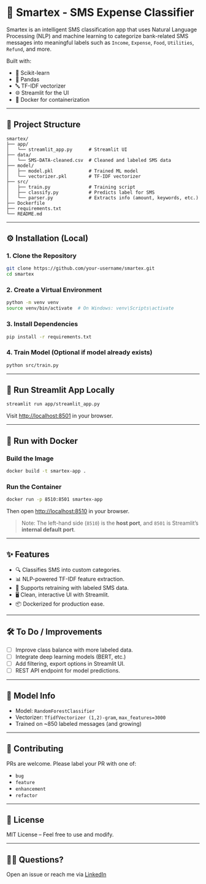 # 💸 Smartex - SMS Expense Classifier

Smartex is an intelligent SMS classification app that uses Natural Language Processing (NLP) and machine learning to categorize bank-related SMS messages into meaningful labels such as `Income`, `Expense`, `Food`, `Utilities`, `Refund`, and more.

Built with:
- 🧠 Scikit-learn
- 🐼 Pandas
- 🔤 TF-IDF vectorizer
- 🌐 Streamlit for the UI
- 🐳 Docker for containerization

---

## 📂 Project Structure

```
smartex/
├── app/
│   └── streamlit_app.py      # Streamlit UI
├── data/
│   └── SMS-DATA-cleaned.csv  # Cleaned and labeled SMS data
├── model/
│   ├── model.pkl             # Trained ML model
│   └── vectorizer.pkl        # TF-IDF vectorizer
├── src/
│   ├── train.py              # Training script
│   ├── classify.py           # Predicts label for SMS
│   └── parser.py             # Extracts info (amount, keywords, etc.)
├── Dockerfile
├── requirements.txt
└── README.md
```

---

## ⚙️ Installation (Local)

### 1. Clone the Repository

```bash
git clone https://github.com/your-username/smartex.git
cd smartex
```

### 2. Create a Virtual Environment

```bash
python -m venv venv
source venv/bin/activate  # On Windows: venv\Scripts\activate
```

### 3. Install Dependencies

```bash
pip install -r requirements.txt
```

### 4. Train Model (Optional if model already exists)

```bash
python src/train.py
```

---

## 🚀 Run Streamlit App Locally

```bash
streamlit run app/streamlit_app.py
```

Visit [http://localhost:8501](http://localhost:8501) in your browser.

---

## 🐳 Run with Docker

### Build the Image

```bash
docker build -t smartex-app .
```

### Run the Container

```bash
docker run -p 8510:8501 smartex-app
```

Then open [http://localhost:8510](http://localhost:8510) in your browser.

> Note: The left-hand side (`8510`) is the **host port**, and `8501` is Streamlit’s **internal default port**.

---

## ✨ Features

- 🔍 Classifies SMS into custom categories.
- 📊 NLP-powered TF-IDF feature extraction.
- 🧪 Supports retraining with labeled SMS data.
- 🖥️ Clean, interactive UI with Streamlit.
- 📦 Dockerized for production ease.

---

## 🛠️ To Do / Improvements

- [ ] Improve class balance with more labeled data.
- [ ] Integrate deep learning models (BERT, etc.)
- [ ] Add filtering, export options in Streamlit UI.
- [ ] REST API endpoint for model predictions.

---

## 🧠 Model Info

- Model: `RandomForestClassifier`
- Vectorizer: `TfidfVectorizer (1,2)-gram`, `max_features=3000`
- Trained on ~850 labeled messages (and growing)

---

## 🤝 Contributing

PRs are welcome. Please label your PR with one of:
- `bug`
- `feature`
- `enhancement`
- `refactor`

---

## 📄 License

MIT License – Feel free to use and modify.

---

## 🙋‍♂️ Questions?

Open an issue or reach me via [LinkedIn](https://www.linkedin.com/in/amisha-kumari-87a510312/)
